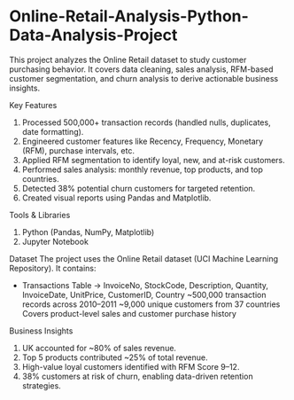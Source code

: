 # Online-Retail-Analysis-Python-Data-Analysis-Project
This project analyzes the Online Retail dataset to study customer purchasing behavior.
It covers data cleaning, sales analysis, RFM-based customer segmentation, and churn analysis to derive actionable business insights.

 Key Features

1. Processed 500,000+ transaction records (handled nulls, duplicates, date formatting).
2. Engineered customer features like Recency, Frequency, Monetary (RFM), purchase intervals, etc.
3. Applied RFM segmentation to identify loyal, new, and at-risk customers.
4. Performed sales analysis: monthly revenue, top products, and top countries.
5. Detected 38% potential churn customers for targeted retention.
6. Created visual reports using Pandas and Matplotlib.

Tools & Libraries

1. Python (Pandas, NumPy, Matplotlib)
2. Jupyter Notebook

Dataset
The project uses the Online Retail dataset (UCI Machine Learning Repository). It contains:
- Transactions Table → InvoiceNo, StockCode, Description, Quantity, InvoiceDate, UnitPrice, CustomerID, Country
~500,000 transaction records across 2010–2011
~9,000 unique customers from 37 countries
Covers product-level sales and customer purchase history

Business Insights

1. UK accounted for ~80% of sales revenue.
2. Top 5 products contributed ~25% of total revenue.
3. High-value loyal customers identified with RFM Score 9–12.
4. 38% customers at risk of churn, enabling data-driven retention strategies.
